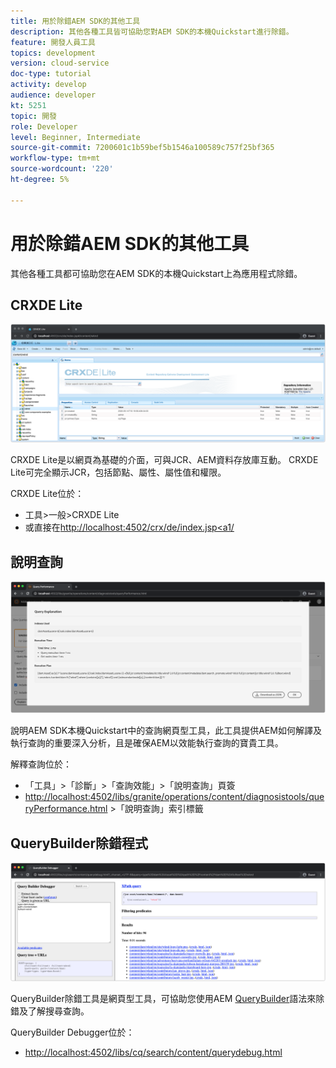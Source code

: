 ```yaml
---
title: 用於除錯AEM SDK的其他工具
description: 其他各種工具皆可協助您對AEM SDK的本機Quickstart進行除錯。
feature: 開發人員工具
topics: development
version: cloud-service
doc-type: tutorial
activity: develop
audience: developer
kt: 5251
topic: 開發
role: Developer
level: Beginner, Intermediate
source-git-commit: 7200601c1b59bef5b1546a100589c757f25bf365
workflow-type: tm+mt
source-wordcount: '220'
ht-degree: 5%

---
```



# 用於除錯AEM SDK的其他工具

其他各種工具都可協助您在AEM SDK的本機Quickstart上為應用程式除錯。

## CRXDE Lite

![CRXDE Lite](./assets/other-tools/crxde-lite.png)

CRXDE Lite是以網頁為基礎的介面，可與JCR、AEM資料存放庫互動。 CRXDE Lite可完全顯示JCR，包括節點、屬性、屬性值和權限。

CRXDE Lite位於：

+ 工具>一般>CRXDE Lite
+ 或直接在[http://localhost:4502/crx/de/index.jsp&lt;a1/](http://localhost:4502/crx/de/index.jsp)

## 說明查詢

![說明查詢](./assets/other-tools/explain-query.png)

說明AEM SDK本機Quickstart中的查詢網頁型工具，此工具提供AEM如何解譯及執行查詢的重要深入分析，且是確保AEM以效能執行查詢的寶貴工具。

解釋查詢位於：

+ 「工具」>「診斷」>「查詢效能」>「說明查詢」頁簽
+ [http://localhost:4502/libs/granite/operations/content/diagnosistools/queryPerformance.html](http://localhost:4502/libs/granite/operations/content/diagnosistools/queryPerformance.html) >「說明查詢」索引標籤

## QueryBuilder除錯程式

![QueryBuilder除錯程式](./assets/other-tools/query-debugger.png)

QueryBuilder除錯工具是網頁型工具，可協助您使用AEM [QueryBuilder](https://experienceleague.adobe.com/docs/experience-manager-65/developing/platform/query-builder/querybuilder-api.html)語法來除錯及了解搜尋查詢。

QueryBuilder Debugger位於：

+ [http://localhost:4502/libs/cq/search/content/querydebug.html](http://localhost:4502/libs/cq/search/content/querydebug.html)

